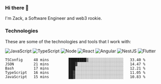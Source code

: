 ### Hi there 👋
I'm Zack, a Software Engineer and web3 rookie.

### Technologies
These are some of the technologies and tools that I work with:

![JavaScript](https://img.shields.io/badge/JavaScript-323330.svg?logo=javascript&logoColor=F7DF1E) 
![TypeScript](https://img.shields.io/badge/TypeScript-007ACC.svg?logo=typescript&logoColor=white) 
![Node](https://img.shields.io/badge/Node.js-43853D.svg?logo=node.js&logoColor=white)
![React](https://img.shields.io/badge/React-20232a.svg?logo=react&logoColor=61DAFB) 
![Angular](https://img.shields.io/badge/Angular-E23237.svg?logo=angularjs&logoColor=white)
![NestJS](https://img.shields.io/badge/NestJS-E0234E?logo=nestjs&logoColor=white)
![Flutter](https://img.shields.io/badge/Flutter-02569B.svg?logo=flutter&logoColor=white)

<!--START_SECTION:waka-->

```text
TSConfig     48 mins         ████████▒░░░░░░░░░░░░░░░░   33.40 %
JSON         21 mins         ███▓░░░░░░░░░░░░░░░░░░░░░   14.47 %
Bash         17 mins         ███░░░░░░░░░░░░░░░░░░░░░░   12.21 %
TypeScript   16 mins         ██▓░░░░░░░░░░░░░░░░░░░░░░   11.05 %
JavaScript   15 mins         ██▓░░░░░░░░░░░░░░░░░░░░░░   10.83 %
```

<!--END_SECTION:waka-->
